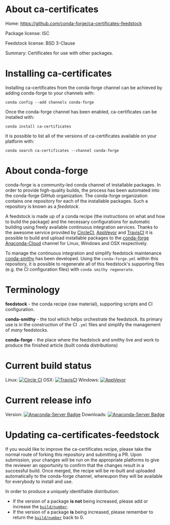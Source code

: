 About ca-certificates
=====================

Home: https://github.com/conda-forge/ca-certificates-feedstock

Package license: ISC

Feedstock license: BSD 3-Clause

Summary: Certificates for use with other packages.



Installing ca-certificates
==========================

Installing ca-certificates from the conda-forge channel can be achieved by adding conda-forge to your channels with:

```
conda config --add channels conda-forge
```

Once the conda-forge channel has been enabled, ca-certificates can be installed with:

```
conda install ca-certificates
```

It is possible to list all of the versions of ca-certificates available on your platform with:

```
conda search ca-certificates --channel conda-forge
```


About conda-forge
=================

conda-forge is a community-led conda channel of installable packages.
In order to provide high-quality builds, the process has been automated into the
conda-forge GitHub organization. The conda-forge organization contains one repository 
for each of the installable packages. Such a repository is known as a *feedstock*.

A feedstock is made up of a conda recipe (the instructions on what and how to build
the package) and the necessary configurations for automatic building using freely
available continuous integration services. Thanks to the awesome service provided by
[CircleCI](https://circleci.com/), [AppVeyor](http://www.appveyor.com/)
and [TravisCI](https://travis-ci.org/) it is possible to build and upload installable
packages to the [conda-forge](https://anaconda.org/conda-forge)
[Anaconda-Cloud](http://docs.anaconda.org/) channel for Linux, Windows and OSX respectively.

To manage the continuous integration and simplify feedstock maintenance
[conda-smithy](http://github.com/conda-forge/conda-smithy) has been developed.
Using the ``conda-forge.yml`` within this repository, it is possible to regenerate all of
this feedstock's supporting files (e.g. the CI configuration files) with ``conda smithy regenerate``.


Terminology
===========

**feedstock** - the conda recipe (raw material), supporting scripts and CI configuration.

**conda-smithy** - the tool which helps orchestrate the feedstock.
                   Its primary use is in the construction of the CI ``.yml`` files
                   and simplify the management of *many* feedstocks.

**conda-forge** - the place where the feedstock and smithy live and work to
                  produce the finished article (built conda distributions)

Current build status
====================
Linux: [![Circle CI](https://circleci.com/gh/conda-forge/ca-certificates-feedstock.svg?style=svg)](https://circleci.com/gh/conda-forge/ca-certificates-feedstock)
OSX: [![TravisCI](https://travis-ci.org/conda-forge/ca-certificates-feedstock.svg?branch=master)](https://travis-ci.org/conda-forge/ca-certificates-feedstock) 
Windows: [![AppVeyor](https://ci.appveyor.com/api/projects/status/github/conda-forge/ca-certificates-feedstock?svg=True)](https://ci.appveyor.com/project/conda-forge/ca-certificates-feedstock/branch/master)

Current release info
====================
Version: [![Anaconda-Server Badge](https://anaconda.org/conda-forge/ca-certificates/badges/version.svg)](https://anaconda.org/conda-forge/ca-certificates)
Downloads: [![Anaconda-Server Badge](https://anaconda.org/conda-forge/ca-certificates/badges/downloads.svg)](https://anaconda.org/conda-forge/ca-certificates)


Updating ca-certificates-feedstock
==================================

If you would like to improve the ca-certificates recipe, please take the normal
route of forking this repository and submitting a PR. Upon submission, your changes will
be run on the appropriate platforms to give the reviewer an opportunity to confirm that the
changes result in a successful build. Once merged, the recipe will be re-built and uploaded
automatically to the conda-forge channel, whereupon they will be available for everybody to
install and use.

In order to produce a uniquely identifiable distribution:
 * If the version of a package **is not** being increased, please add or increase
   the [``build/number``](http://conda.pydata.org/docs/building/meta-yaml.html#build-number-and-string). 
 * If the version of a package **is** being increased, please remember to return
   the [``build/number``](http://conda.pydata.org/docs/building/meta-yaml.html#build-number-and-string)
   back to 0.
